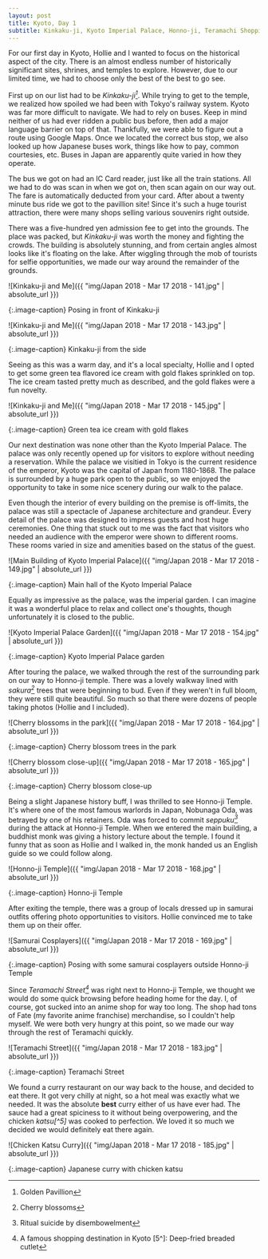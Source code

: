 ```yaml
---
layout: post
title: Kyoto, Day 1
subtitle: Kinkaku-ji, Kyoto Imperial Palace, Honno-ji, Teramachi Shopping Arcade
---
```


For our first day in Kyoto, Hollie and I wanted to focus on the historical aspect of the city. There is an almost endless number of historically significant sites, shrines, and temples to explore. However, due to our limited time, we had to choose only the best of the best to go see.

First up on our list had to be _Kinkaku-ji[^1]_. While trying to get to the temple, we realized how spoiled we had been with Tokyo's railway system. Kyoto was far more difficult to navigate. We had to rely on buses. Keep in mind neither of us had ever ridden a public bus before, then add a major language barrier on top of that. Thankfully, we were able to figure out a route using Google Maps. Once we located the correct bus stop, we also looked up how Japanese buses work, things like how to pay, common courtesies, etc. Buses in Japan are apparently quite varied in how they operate.

The bus we got on had an IC Card reader, just like all the train stations. All we had to do was scan in when we got on, then scan again on our way out. The fare is automatically deducted from your card. After about a twenty minute bus ride we got to the pavillion site! Since it's such a huge tourist attraction, there were many shops selling various souvenirs right outside.

There was a five-hundred yen admission fee to get into the grounds. The place was packed, but _Kinkaku-ji_ was worth the money and fighting the crowds. The building is absolutely stunning, and from certain angles almost looks like it's floating on the lake. After wiggling through the mob of tourists for selfie opportunities, we made our way around the remainder of the grounds.

![Kinkaku-ji and Me]({{ "img/Japan 2018 - Mar 17 2018 - 141.jpg" | absolute_url }})

{:.image-caption}
Posing in front of Kinkaku-ji

![Kinkaku-ji and Me]({{ "img/Japan 2018 - Mar 17 2018 - 143.jpg" | absolute_url }})

{:.image-caption}
Kinkaku-ji from the side

Seeing as this was a warm day, and it's a local specialty, Hollie and I opted to get some green tea flavored ice cream with gold flakes sprinkled on top. The ice cream tasted pretty much as described, and the gold flakes were a fun novelty.

![Kinkaku-ji and Me]({{ "img/Japan 2018 - Mar 17 2018 - 145.jpg" | absolute_url }})

{:.image-caption}
Green tea ice cream with gold flakes

Our next destination was none other than the Kyoto Imperial Palace. The palace was only recently opened up for visitors to explore without needing a reservation. While the palace we visitied in Tokyo is the current residence of the emperor, Kyoto was the capital of Japan from 1180-1868. The palace is surrounded by a huge park open to the public, so we enjoyed the opportunity to take in some nice scenery during our walk to the palace.

Even though the interior of every building on the premise is off-limits, the palace was still a spectacle of Japanese architecture and grandeur. Every detail of the palace was designed to impress guests and host huge ceremonies. One thing that stuck out to me was the fact that visitors who needed an audience with the emperor were shown to different rooms. These rooms varied in size and amenities based on the status of the guest. 

![Main Building of Kyoto Imperial Palace]({{ "img/Japan 2018 - Mar 17 2018 - 149.jpg" | absolute_url }})

{:.image-caption}
Main hall of the Kyoto Imperial Palace

Equally as impressive as the palace, was the imperial garden. I can imagine it was a wonderful place to relax and collect one's thoughts, though unfortunately it is closed to the public.

![Kyoto Imperial Palace Garden]({{ "img/Japan 2018 - Mar 17 2018 - 154.jpg" | absolute_url }})

{:.image-caption}
Kyoto Imperial Palace garden

After touring the palace, we walked through the rest of the surrounding park on our way to Honno-ji temple. There was a lovely walkway lined with _sakura[^2]_ trees that were beginning to bud. Even if they weren't in full bloom, they were still quite beautiful. So much so that there were dozens of people taking photos (Hollie and I included).

![Cherry blossoms in the park]({{ "img/Japan 2018 - Mar 17 2018 - 164.jpg" | absolute_url }})

{:.image-caption}
Cherry blossom trees in the park

![Cherry blossom close-up]({{ "img/Japan 2018 - Mar 17 2018 - 165.jpg" | absolute_url }})

{:.image-caption}
Cherry blossom close-up

Being a slight Japanese history buff, I was thrilled to see Honno-ji Temple. It's where one of the most famous warlords in Japan, Nobunaga Oda, was betrayed by one of his retainers. Oda was forced to commit _seppuku[^3]_ during the attack at Honno-ji Temple. When we entered the main building, a buddhist monk was giving a history lecture about the temple. I found it funny that as soon as Hollie and I walked in, the monk handed us an English guide so we could follow along.

![Honno-ji Temple]({{ "img/Japan 2018 - Mar 17 2018 - 168.jpg" | absolute_url }})

{:.image-caption}
Honno-ji Temple

After exiting the temple, there was a group of locals dressed up in samurai outfits offering photo opportunities to visitors. Hollie convinced me to take them up on their offer.

![Samurai Cosplayers]({{ "img/Japan 2018 - Mar 17 2018 - 169.jpg" | absolute_url }})

{:.image-caption}
Posing with some samurai cosplayers outside Honno-ji Temple

Since _Teramachi Street[^4]_ was right next to Honno-ji Temple, we thought we would do some quick browsing before heading home for the day. I, of course, got sucked into an anime shop for way too long. The shop had tons of Fate (my favorite anime franchise) merchandise, so I couldn't help myself. We were both very hungry at this point, so we made our way through the rest of Teramachi quickly.

![Teramachi Street]({{ "img/Japan 2018 - Mar 17 2018 - 183.jpg" | absolute_url }})

{:.image-caption}
Teramachi Street

We found a curry restaurant on our way back to the house, and decided to eat there. It got very chilly at night, so a hot meal was exactly what we needed. It was the absolute **best** curry either of us have ever had. The sauce had a great spiciness to it without being overpowering, and the chicken _katsu[^5]_ was cooked to perfection. We loved it so much we decided we would definitely eat there again.

![Chicken Katsu Curry]({{ "img/Japan 2018 - Mar 17 2018 - 185.jpg" | absolute_url }})

{:.image-caption}
Japanese curry with chicken katsu

[^1]: Golden Pavillion
[^2]: Cherry blossoms
[^3]: Ritual suicide by disembowelment
[^4]: A famous shopping destination in Kyoto
[5^]: Deep-fried breaded cutlet